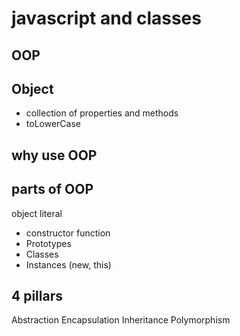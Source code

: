 # javascript and classes

## OOP

## Object
- collection of properties and methods 
- toLowerCase

## why use OOP

## parts of OOP

object literal
- constructor function
- Prototypes
- Classes
- Instances (new, this)

## 4 pillars
Abstraction
Encapsulation
Inheritance
Polymorphism
